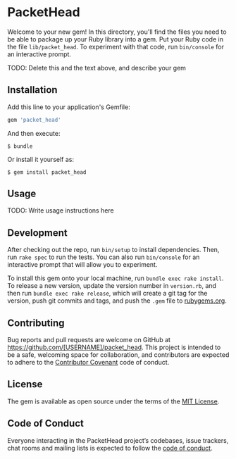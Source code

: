 # PacketHead

Welcome to your new gem! In this directory, you'll find the files you need to be able to package up your Ruby library into a gem. Put your Ruby code in the file `lib/packet_head`. To experiment with that code, run `bin/console` for an interactive prompt.

TODO: Delete this and the text above, and describe your gem

## Installation

Add this line to your application's Gemfile:

```ruby
gem 'packet_head'
```

And then execute:

    $ bundle

Or install it yourself as:

    $ gem install packet_head

## Usage

TODO: Write usage instructions here

## Development

After checking out the repo, run `bin/setup` to install dependencies. Then, run `rake spec` to run the tests. You can also run `bin/console` for an interactive prompt that will allow you to experiment.

To install this gem onto your local machine, run `bundle exec rake install`. To release a new version, update the version number in `version.rb`, and then run `bundle exec rake release`, which will create a git tag for the version, push git commits and tags, and push the `.gem` file to [rubygems.org](https://rubygems.org).

## Contributing

Bug reports and pull requests are welcome on GitHub at https://github.com/[USERNAME]/packet_head. This project is intended to be a safe, welcoming space for collaboration, and contributors are expected to adhere to the [Contributor Covenant](http://contributor-covenant.org) code of conduct.

## License

The gem is available as open source under the terms of the [MIT License](http://opensource.org/licenses/MIT).

## Code of Conduct

Everyone interacting in the PacketHead project’s codebases, issue trackers, chat rooms and mailing lists is expected to follow the [code of conduct](https://github.com/[USERNAME]/packet_head/blob/master/CODE_OF_CONDUCT.md).
